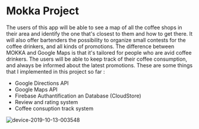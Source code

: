 # Mokka Project 

   The users of this app will be able to see a map of all the
coffee shops in their area and identify the one that's closest to them and
how to get there. It will also offer bartenders the possibility to organize
small contests for the coffee drinkers, and all kinds of promotions. The
difference between MOKKA and Google Maps is that it's tailored for people
who are avid coffee drinkers. The users will be able to keep track of their
coffee consumption, and always be informed about the latest promotions. 
These are some things that I implemented in this project so far :
 - Google Directions API
 - Google Maps API
 - Firebase Authantification an Database (CloudStore)
 - Review and rating system
 - Coffee consuption track system
 
![device-2019-10-13-003548](https://user-images.githubusercontent.com/53866394/66708029-c9305580-ed52-11e9-9fba-5f0230ba9598.png)
